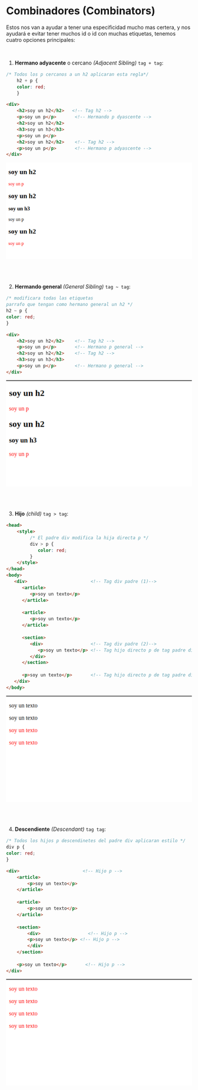 # Combinadores (Combinators)

Estos nos van a ayudar a tener una especificidad mucho mas certera, y nos ayudará e evitar tener muchos id o id con muchas etiquetas, tenemos cuatro opciones principales:

<br>

1. **Hermano adyacente** o cercano *(Adjacent Sibling)* `tag + tag`:
```css
/* Todos los p cercanos a un h2 aplicaran esta regla*/
    h2 + p {
    color: red;
    }
```
```html
<div>
    <h2>soy un h2</h2>   <!-- Tag h2 -->
    <p>soy un p</p>       <!-- Hermando p dyascente -->
    <h2>soy un h2</h2>    
    <h3>soy un h3</h3>
    <p>soy un p</p>
    <h2>soy un h2</h2>    <!-- Tag h2 -->
    <p>soy un p</p>       <!-- Hermano p adyascente -->
</div>
```
  
![adjacent-sibling](./assets/images/adjacent-sibling.png)

<br>
<br>

2. **Hermando general** *(General Sibling)* `tag ~ tag`:
```css
/* modificara todas las etiquetas 
parrafo que tengan como hermano general un h2 */
h2 ~ p {
color: red;
}
```
```html
<div>
    <h2>soy un h2</h2>    <!-- Tag h2 -->
    <p>soy un p</p>       <!-- Hermano p general -->
    <h2>soy un h2</h2>    <!-- Tag h2 --> 
    <h3>soy un h3</h3>
    <p>soy un p</p>       <!-- Hermano p general -->
</div>
```

![generl-sibling](./assets/images/general-sibling.png)

<br>
<br>

3. **Hijo** *(child)* `tag > tag`:
```html
<head>
    <style>
         /* El padre div modifica la hija directa p */
         div > p {
            color: red;
         }
    </style>
</head>
<body>
   <div>                        <!-- Tag div padre (1)-->
      <article>
         <p>soy un texto</p>
      </article>
   
      <article>
         <p>soy un texto</p>
      </article>
   
      <section>
         <div>                  <!-- Tag div padre (2)-->
            <p>soy un texto</p> <!-- Tag hijo directo p de tag padre div (2) -->
         </div>
      </section>
      
      <p>soy un texto</p>       <!-- Tag hijo directo p de tag padre div (1) -->
   </div>
</body>
```

![child](./assets/images/child.png)

<br>
<br>

4. **Descendiente** *(Descendant)* `tag tag`:
```css
/* Todos los hijos p descendinetes del padre div aplicaran estilo */
div p {
color: red;
}
```
```html
<div>                        <!-- Hijo p -->
    <article>
        <p>soy un texto</p>
    </article>

    <article>
        <p>soy un texto</p>
    </article>

    <section>
        <div>                  <!-- Hijo p -->
        <p>soy un texto</p> <!-- Hijo p -->
        </div>
    </section>
    
    <p>soy un texto</p>       <!-- Hijo p -->
</div>
```
![Descendant](./assets/images/descendant.png)
